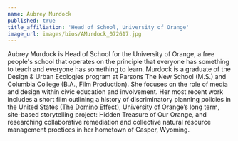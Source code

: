 ```yaml
---
name: Aubrey Murdock
published: true
title_affiliation: 'Head of School, University of Orange'
image_url: images/bios/AMurdock_072617.jpg
---
```

Aubrey Murdock is Head of School for the University of Orange, a free people's school that operates on the principle that everyone has something to teach and everyone has something to learn. Murdock is a graduate of the Design & Urban Ecologies program at Parsons The New School (M.S.) and Columbia College (B.A., Film Production). She focuses on the role of media and design within civic education and involvement. Her most recent work includes a short film outlining a history of discriminatory planning policies in the United States ([The Domino Effect](https://vimeo.com/126115082)), University of Orange’s long term, site-based storytelling project: Hidden Treasure of Our Orange, and researching collaborative remediation and collective natural resource management proctices in her hometown of Casper, Wyoming.
